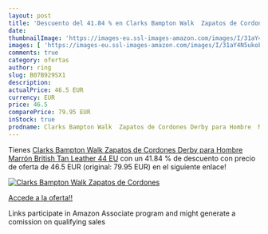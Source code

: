 ```yaml
---
layout: post
title: 'Descuento del 41.84 % en Clarks Bampton Walk  Zapatos de Cordones'
date: 
thumbnailImage: 'https://images-eu.ssl-images-amazon.com/images/I/31aY4N5ukoL._SL200_.jpg'
images: [ 'https://images-eu.ssl-images-amazon.com/images/I/31aY4N5ukoL._SL200_.jpg' ]
comments: true
category: ofertas
author: ring
slug: B07B929SX1
description:
actualPrice: 46.5 EUR
currency: EUR
price: 46.5
comparePrice: 79.95 EUR
inStock: true
prodname: Clarks Bampton Walk  Zapatos de Cordones Derby para Hombre  Marrón  British Tan Leather   44 EU
---
```


Tienes [Clarks Bampton Walk  Zapatos de Cordones Derby para Hombre  Marrón  British Tan Leather   44 EU](https://www.amazon.es/dp/B07B929SX1/?tag=tolees-21) con un 41.84 % de descuento con precio de oferta de 46.5 EUR (original: 79.95 EUR) en el siguiente enlace!

[![Clarks Bampton Walk  Zapatos de Cordones](https://images-eu.ssl-images-amazon.com/images/I/31aY4N5ukoL._SL200_.jpg)](https://www.amazon.es/dp/B07B929SX1/?tag=tolees-21)

[Accede a la oferta!!](https://www.amazon.es/dp/B07B929SX1/?tag=tolees-21)

Links participate in Amazon Associate program and might generate a comission on qualifying sales



